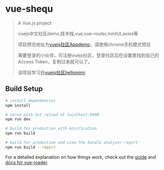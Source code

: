 # vue-shequ

> A Vue.js project
>
>vuejs中文社区demo,技术栈,vue,vue-router,mintUI,axios等
>
>项目预览地址为[vuejs社区Appdemo](https://kulolox.github.io/vuejs-community/dist/#/home)，请使用chrome手机模式预览
>
>需要登录的小伙伴，可注册vuejs社区，登录社区后在设置里找到自己的Access Token，复制过来就可以了。
>
>该项目学习自[vuejs社区hellomimi](https://www.vue-js.com/topic/590d99714d2e582056ec6c0f)

## Build Setup

``` bash
# install dependencies
npm install

# serve with hot reload at localhost:8080
npm run dev

# build for production with minification
npm run build

# build for production and view the bundle analyzer report
npm run build --report
```

For a detailed explanation on how things work, check out the [guide](http://vuejs-templates.github.io/webpack/) and [docs for vue-loader](http://vuejs.github.io/vue-loader).
